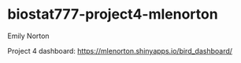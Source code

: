 
# biostat777-project4-mlenorton

Emily Norton  

Project 4 dashboard: https://mlenorton.shinyapps.io/bird_dashboard/

